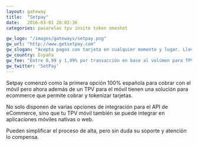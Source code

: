 ```yaml
---
layout: gateway
title:  "Setpay"
date:   2016-03-01 20:02:36
categories: pasarelas tpv insite token oneshot 

gw_logo: "/images/gateways/setpay.png"
gw_url: "http://www.getsetpay.com"
gw_slogan: "Acepta pagos con tarjeta en cualquier momento y lugar. Lleva tu TPV en el bolsillo y cobra con total seguridad"
gw_country: España
gw_fee: "Entre 0,99 y 1,99% por transacción en base al volúmen para TPV móvil. 1,49% + 0,19€ para eCommerce."
gw_twitter: 'SetPay'
---
```


Setpay comenzó como la primera opción 100% española para cobrar con el móvil pero ahora además de un TPV para el móvil tienen una solución para ecommerce que permite cobrar y tokenizar tarjetas.

No solo disponen de varias opciones de integración para el API de eCommerce, sino que tu TPV móvil también se puede integrar en aplicaciones móviles nativas o web.

Pueden simplificar el proceso de alta, pero sin duda su soporte y atención lo compensa.


